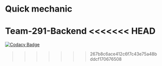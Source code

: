 # Quick mechanic

Team-291-Backend
<<<<<<< HEAD
=======

[![Codacy Badge](https://api.codacy.com/project/badge/Grade/0f431f9d67854c3ea59f3010d7f7b383)](https://app.codacy.com/gh/BuildForSDGCohort2/Team-291-Backend?utm_source=github.com&utm_medium=referral&utm_content=BuildForSDGCohort2/Team-291-Backend&utm_campaign=Badge_Grade_Settings)
>>>>>>> 267b8c6ace412c6f7c43e75a48bddcf170676508

